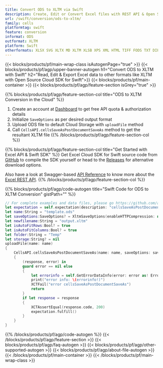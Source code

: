 ```yaml
---
title: Convert ODS to XLTM via Swift 
description: Create, Edit or Convert Excel files with REST API & Open Source Swift SDK
url: /swift/conversion/ods-to-xltm/
family: cells
platformtag: swift
feature: conversion
informat: ODS
outformat: XLTM
platform: Swift
otherformats: XLSX SVG XLTX MD XLTM XLSB XPS XML HTML TIFF FODS TXT DIF XLSM CSV PDF 
---
```


{{< blocks/products/pf/main-wrap-class isAutogenPage="true" >}}
{{< blocks/products/pf/agp/upper-banner-autogen h1="Convert ODS to XLTM with Swift" h2="Read, Edit & Export Excel data to other formats like XLTM with Open Source Cloud SDK for Swift">}}
{{< blocks/products/pf/main-container >}}
{{< blocks/products/pf/agp/feature-section isGrey="true" >}}

{{% blocks/products/pf/agp/feature-section-col title="ODS to XLTM Conversion in the Cloud" %}}
1. Create an account at <a href="https://dashboard.aspose.cloud/">Dashboard</a> to get free API quota & authorization details
1. Initialize ```SaveOptions``` as per desired output format
1. Upload ODS file to default Cloud Storage with ```uploadFile``` method
1. Call ```CellsAPI.cellsSaveAsPostDocumentSaveAs``` method to get the resultant XLTM file
{{% /blocks/products/pf/agp/feature-section-col %}}

{{% blocks/products/pf/agp/feature-section-col title="Get Started with Excel API & Swift SDK" %}}
Get Excel Cloud SDK for Swift source code from [GitHub](https://github.com/aspose-cells-cloud/aspose-cells-cloud-swift) to compile the SDK yourself or head to the [Releases](https://releases.aspose.cloud/) for alternative download options. 

Also have a look at Swagger-based [API Reference](https://apireference.aspose.cloud/cells/) to know more about the [Excel REST API](https://products.aspose.cloud/cells/curl/).
{{% /blocks/products/pf/agp/feature-section-col %}}

{{% blocks/products/pf/agp/code-autogen title="Swift Code for ODS to XLTM Conversion" gistPath="" %}}
```swift
// For complete examples and data files, please go https://github.com/aspose-cells-cloud/aspose-cells-cloud-swift
let expectation = self.expectation(description: "cellsSaveAsPostDocumentSaveAs")
let name:String = "template.ods"
let saveOptions:SaveOptions? = XltmSaveOptions(enableHTTPCompression: nil, saveFormat: "xltm", clearData: nil, cachedFileFolder: nil, validateMergedAreas: nil, refreshChartCache: nil, createDirectory: nil, sortNames: nil, calculateFormula: nil, checkFontCompatibility: nil, onePagePerSheet: nil, compliance: nil, defaultFont: nil, printingPageType: nil, imageType: nil, desiredPPI: nil, jpegQuality: nil, securityOptions: nil)
let newfilename:String = "output.xltm"
let isAutoFitRows:Bool? = true
let isAutoFitColumns:Bool? = true
let folder:String = "Temp"
let storage:String? = nil
uploadFile(name: name) 
{
	CellsAPI.cellsSaveAsPostDocumentSaveAs(name: name, saveOptions: saveOptions, newfilename: newfilename, isAutoFitRows: isAutoFitRows, isAutoFitColumns: isAutoFitColumns, folder: folder, storage: storage)
	{
		(response, error) in
		guard error == nil else 
		{
			let errorinfo = self.GetErrorDataInfo(error: error as! ErrorResponse)
			print("error info: \(errorinfo!)")
			XCTFail("error cellsSaveAsPostDocumentSaveAs")
			return
		}
		if let response = response 
		{
			XCTAssertEqual(response.code, 200)
			expectation.fulfill()
		}
	}
}
```
{{% /blocks/products/pf/agp/code-autogen %}}
{{< /blocks/products/pf/agp/feature-section >}}
{{< blocks/products/pf/agp/faq-autogen >}}
{{< blocks/products/pf/agp/other-supported-autogen >}}
{{< blocks/products/pf/agp/about-file-autogen >}}
{{< /blocks/products/pf/main-container >}}
{{< /blocks/products/pf/main-wrap-class >}}
